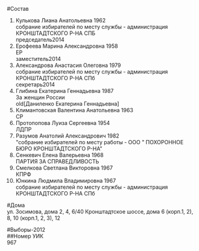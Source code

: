 #Состав  
1. Кулькова Лиана Анатольевна 1962  
    собрание избирателей по месту службы - администрация КРОНШТАДТСКОГО Р-НА СПБ  
    председатель2014  
2. Ерофеева Марина Александровна 1958  
    ЕР  
    заместитель2014  
3. Александрова Анастасия Олеговна 1979  
    собрание избирателей по месту службы - администрация КРОНШТАДТСКОГО Р-НА СПб  
    секретарь2014  
4. Глибина Екатерина Геннадьевна 1987  
    За женщин России  
    old[Даниленко Екатерина Геннадьевна]  
5. Климантовская Валентина Анатольевна 1963  
    СР  
6. Протопопова Луиза Сергеевна 1954  
    ЛДПР  
7. Разумов Анатолий Александрович 1982  
    "собрание избирателей по месту работы - ООО " ПОХОРОННОЕ БЮРО КРОНШТАДТСКОГО Р-НА"  
8. Сенкевич Елена Валерьевна 1968  
    ПАРТИЯ ЗА СПРАВЕДЛИВОСТЬ  
9. Смелкова Светлана Викторовна 1967  
    КПРФ  
10. Юнкина Людмила Владимировна 1967  
    собрание избирателей по месту службы - администрация КРОНШТАДТСКОГО Р-НА СПб  

#Дома  
ул. Зосимова, дома 2, 4, 6/40 Кронштадтское шоссе, дома 6 (корп.1, 2), 8, 10 (корп.1, 2, 3), 12  
  
#Выборы-2012  
##Номер УИК  
967  
